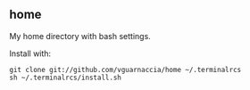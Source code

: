 ## home
My home directory with bash settings.

Install with:

    git clone git://github.com/vguarnaccia/home ~/.terminalrcs
    sh ~/.terminalrcs/install.sh
